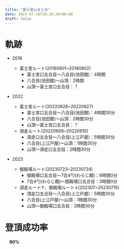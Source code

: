 ```yaml
---
title: "富士登山まとめ"
date: 2023-07-26T20:28:28+09:00
draft: false
---
```

# 軌跡
- 2018
  - 富士宮ルート(20180801~20180802)
    - 富士宮口五合目〜八合目(池田館)：4時間
    - 八合目(池田館)〜山頂：2時間
    - 山頂〜富士宮口五合目：？

- 2022
  - 富士宮ルート(20220826~20220827)
    - 富士宮口五合目〜八合目(池田館)：4時間30分
    - 八合目(池田館)〜山頂：2時間30分
    - 山頂〜富士宮口五合目：？
  - 須走ルート(20220909~20220910)
    - 須走口五合目〜八合目(上江戸屋)：5時間30分
    - 八合目(上江戸屋)〜山頂：1時間30分
    - 山頂〜須走口五合目：2時間30分

- 2023
  - 御殿場ルート(20230723~20230724)
    - 御殿場口五合目〜7合4勺(わらじ館)：6時間0分
    - 7合4勺(わらじ館)〜御殿場口五合目：3時間0分
  - 須走ルート↑、御殿場ルート↓(202307~20230715)
    - 須走口五合目〜八合目(上江戸屋)：5時間30分
    - 八合目(上江戸屋)〜山頂：1時間30分
    - 山頂〜御殿場口五合目：2時間30分

# 登頂成功率
　**80%**